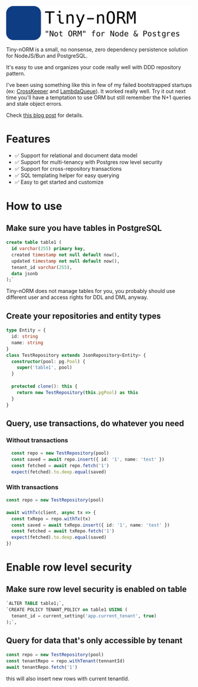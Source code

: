 <img src="./assets/logo.png" width="500px">

Tiny-nORM is a small, no nonsense, zero dependency persistence solution for NodeJS/Bun and PostgreSQL.

It's easy to use and organizes your code really well with DDD repository pattern.

I've been using something like this in few of my failed bootstrapped startups
(ex: [CrossKeeper](https://crosskeeper.app) and [LambdaQueue](https://lambdaqueue.com)).
It worked really well. Try it out next time you'll have a temptation to use ORM but still remember the N+1 queries and stale object
errors.

Check [this blog post](https://marekpiechut.github.io/post/2024-07-11_postgres-document-store/) for details.

# Features

- ✅ Support for relational and document data model
- ✅ Support for multi-tenancy with Postgres row level security
- ✅ Support for cross-repository transactions
- ✅ SQL templating helper for easy querying
- ✅ Easy to get started and customize

# How to use

## Make sure you have tables in PostgreSQL

```sql
create table table1 (
  id varchar(255) primary key,
  created timestamp not null default now(),
  updated timestamp not null default now(),
  tenant_id varchar(255),
  data jsonb 
);`
```

Tiny-nORM does not manage tables for you, you probably should use different user and access rights for DDL and DML anyway.

## Create your repositories and entity types

```typescript
type Entity = {
  id: string
  name: string
}
class TestRepository extends JsonRepository<Entity> {
  constructor(pool: pg.Pool) {
    super('table1', pool)
  }

  protected clone(): this {
    return new TestRepository(this.pgPool) as this
  }
}
```

## Query, use transactions, do whatever you need

### Without transactions

```typescript
  const repo = new TestRepository(pool)
  const saved = await repo.insert({ id: '1', name: 'test' })
  const fetched = await repo.fetch('1')
  expect(fetched).to.deep.equal(saved)
```

### With transactions

```typescript
const repo = new TestRepository(pool)

await withTx(client, async tx => {
  const txRepo = repo.withTx(tx)
  const saved = await txRepo.insert({ id: '1', name: 'test' })
  const fetched = await txRepo.fetch('1')
  expect(fetched).to.deep.equal(saved)
})
```

# Enable row level security

## Make sure row level security is enabled on table

```sql
`ALTER TABLE table1;`,
`CREATE POLICY TENANT_POLICY on table1 USING (
  tenant_id = current_setting('app.current_tenant', true)
);`,
```

## Query for data that's only accessible by tenant

```typescript
const repo = new TestRepository(pool)
const tenantRepo = repo.withTenant(tennantId)
await tenantRepo.fetch('1')
```

this will also insert new rows with current tenantId.